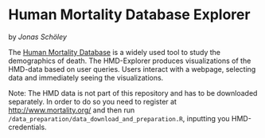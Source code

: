 Human Mortality Database Explorer
=================================

by *Jonas Schöley*

The [Human Mortality Database](http://www.mortality.org/) is a widely used tool to study the demographics of death. The HMD-Explorer produces visualizations of the HMD-data based on user queries. Users interact with a webpage, selecting data and immediately seeing the visualizations.

Note: The HMD data is not part of this repository and has to be downloaded separately. In order to do so you need to register at http://www.mortality.org/ and then run `/data_preparation/data_download_and_preparation.R`, inputting you HMD-credentials.